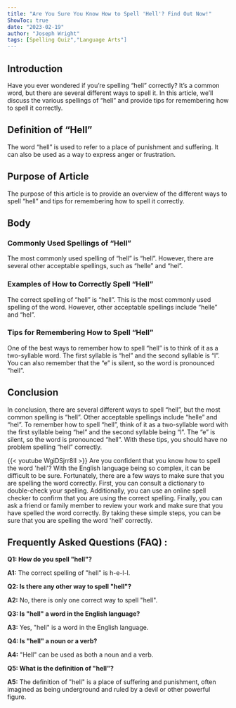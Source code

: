 ```yaml
---
title: "Are You Sure You Know How to Spell 'Hell'? Find Out Now!"
ShowToc: true 
date: "2023-02-19"
author: "Joseph Wright" 
tags: [Spelling Quiz","Language Arts"]
---
```

## Introduction

Have you ever wondered if you’re spelling “hell” correctly? It’s a common word, but there are several different ways to spell it. In this article, we’ll discuss the various spellings of “hell” and provide tips for remembering how to spell it correctly.

## Definition of “Hell”

The word “hell” is used to refer to a place of punishment and suffering. It can also be used as a way to express anger or frustration.

## Purpose of Article

The purpose of this article is to provide an overview of the different ways to spell “hell” and tips for remembering how to spell it correctly.

## Body

### Commonly Used Spellings of “Hell”

The most commonly used spelling of “hell” is “hell”. However, there are several other acceptable spellings, such as “helle” and “hel”.

### Examples of How to Correctly Spell “Hell”

The correct spelling of “hell” is “hell”. This is the most commonly used spelling of the word. However, other acceptable spellings include “helle” and “hel”.

### Tips for Remembering How to Spell “Hell”

One of the best ways to remember how to spell “hell” is to think of it as a two-syllable word. The first syllable is “hel” and the second syllable is “l”. You can also remember that the “e” is silent, so the word is pronounced “hell”.

## Conclusion

In conclusion, there are several different ways to spell “hell”, but the most common spelling is “hell”. Other acceptable spellings include “helle” and “hel”. To remember how to spell “hell”, think of it as a two-syllable word with the first syllable being “hel” and the second syllable being “l”. The “e” is silent, so the word is pronounced “hell”. With these tips, you should have no problem spelling “hell” correctly.

{{< youtube WgiDSjrr8II >}} 
Are you confident that you know how to spell the word 'hell'? With the English language being so complex, it can be difficult to be sure. Fortunately, there are a few ways to make sure that you are spelling the word correctly. First, you can consult a dictionary to double-check your spelling. Additionally, you can use an online spell checker to confirm that you are using the correct spelling. Finally, you can ask a friend or family member to review your work and make sure that you have spelled the word correctly. By taking these simple steps, you can be sure that you are spelling the word 'hell' correctly.

## Frequently Asked Questions (FAQ) :
**Q1: How do you spell "hell"?**

**A1:** The correct spelling of "hell" is h-e-l-l.

**Q2: Is there any other way to spell "hell"?**

**A2:** No, there is only one correct way to spell "hell".

**Q3: Is "hell" a word in the English language?**

**A3:** Yes, "hell" is a word in the English language.

**Q4: Is "hell" a noun or a verb?**

**A4:** "Hell" can be used as both a noun and a verb.

**Q5: What is the definition of "hell"?**

**A5:** The definition of "hell" is a place of suffering and punishment, often imagined as being underground and ruled by a devil or other powerful figure.





